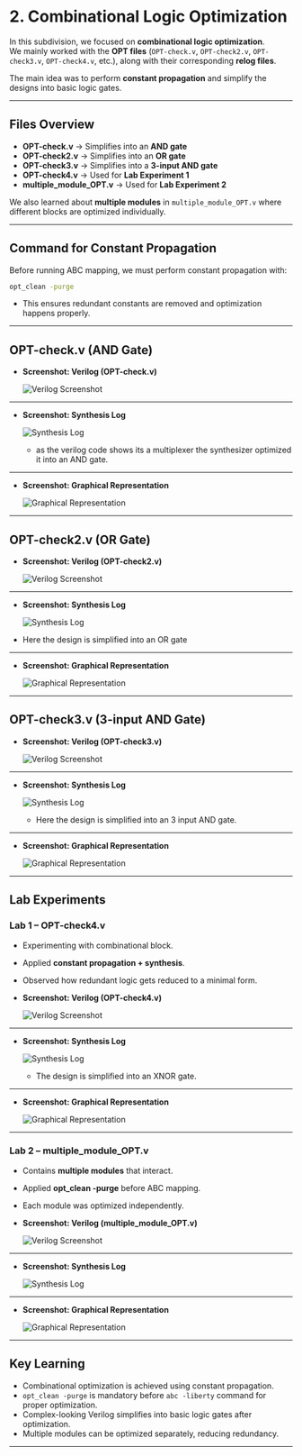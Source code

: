 # 2. Combinational Logic Optimization

In this subdivision, we focused on **combinational logic optimization**.  
We mainly worked with the **OPT files** (`OPT-check.v`, `OPT-check2.v`, `OPT-check3.v`, `OPT-check4.v`, etc.), along with their corresponding **relog files**.  

The main idea was to perform **constant propagation** and simplify the designs into basic logic gates.  

---

## Files Overview

- **OPT-check.v** → Simplifies into an **AND gate**  
- **OPT-check2.v** → Simplifies into an **OR gate**  
- **OPT-check3.v** → Simplifies into a **3-input AND gate**  
- **OPT-check4.v** → Used for **Lab Experiment 1**  
- **multiple_module_OPT.v** → Used for **Lab Experiment 2**

We also learned about **multiple modules** in `multiple_module_OPT.v` where different blocks are optimized individually.

---

## Command for Constant Propagation

Before running ABC mapping, we must perform constant propagation with:

```bash
opt_clean -purge
```
- This ensures redundant constants are removed and optimization happens properly.

---

## OPT-check.v (AND Gate)

- **Screenshot: Verilog (OPT-check.v)**  

  ![Verilog Screenshot](.Screenshots/OPT-check_verilog.jpg) 

---

- **Screenshot: Synthesis Log**  

  ![Synthesis Log](.Screenshots/OPT-check_synth.jpg) 

  - as the verilog code shows its a multiplexer the synthesizer optimized it into an AND gate.

---

- **Screenshot: Graphical Representation**

  ![Graphical Representation](.Screenshots/OPT-check_graph.jpg)  

---

##  OPT-check2.v (OR Gate)

- **Screenshot: Verilog (OPT-check2.v)**  

  ![Verilog Screenshot](.Screenshots/OPT-check2_verilog.jpg)  

---

- **Screenshot: Synthesis Log**  

  ![Synthesis Log](.Screenshots/OPT-check2_synth.jpg) 

- Here the design is simplified into an OR gate
---

- **Screenshot: Graphical Representation**  

  ![Graphical Representation](.Screenshots/OPT-check2_graph.jpg)  

---

## OPT-check3.v (3-input AND Gate)

- **Screenshot: Verilog (OPT-check3.v)**  

  ![Verilog Screenshot](.Screenshots/OPT-check3_verilog.jpg)  

---

- **Screenshot: Synthesis Log**  

  ![Synthesis Log](Sscreenshots/OPT-check3_synth.jpg)  

  - Here the design is simplified into an 3 input AND gate.

---

- **Screenshot: Graphical Representation**  

  ![Graphical Representation](.Screenshots/OPT-check3_graph.jpg)  

---

##  Lab Experiments

###  Lab 1 – OPT-check4.v

- Experimenting with combinational block.  
- Applied **constant propagation + synthesis**.  
- Observed how redundant logic gets reduced to a minimal form.  

- **Screenshot: Verilog (OPT-check4.v)**

  ![Verilog Screenshot](.Screenshots/OPT-check4_verilog.jpg) 

---

- **Screenshot: Synthesis Log**  

  ![Synthesis Log](.Screenshots/OPT-check4_synth.jpg)

  - The design is simplified into an XNOR gate.  

---

- **Screenshot: Graphical Representation**  

  ![Graphical Representation](.Screenshots/OPT-check4_graph.jpg)  

---

###  Lab 2 – multiple_module_OPT.v

- Contains **multiple modules** that interact.  
- Applied **opt_clean -purge** before ABC mapping.  
- Each module was optimized independently.  

- **Screenshot: Verilog (multiple_module_OPT.v)**  

  ![Verilog Screenshot](.Screenshots/multiple_module_verilog.jpg)  

---

- **Screenshot: Synthesis Log**  

  ![Synthesis Log](.Screenshots/multiple_module_synth.jpg)

---

- **Screenshot: Graphical Representation**  

  ![Graphical Representation](.Screenshots/multiple_module_graph.jpg)  

---

## Key Learning

- Combinational optimization is achieved using constant propagation.
- `opt_clean -purge` is mandatory before `abc -liberty` command for proper optimization.
- Complex-looking Verilog simplifies into basic logic gates after optimization.
- Multiple modules can be optimized separately, reducing redundancy.

---